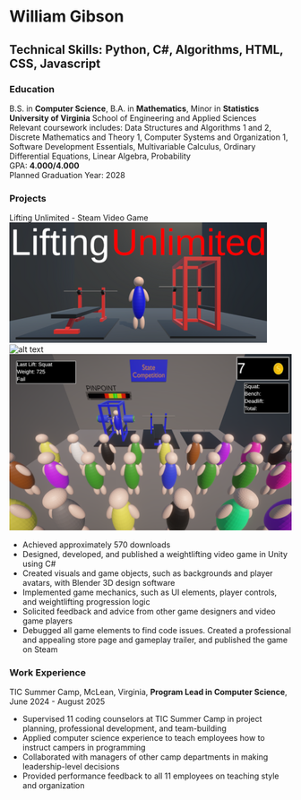 # William Gibson
## Technical Skills: Python, C#, Algorithms, HTML, CSS, Javascript


### Education
B.S. in **Computer Science**, B.A. in **Mathematics**, Minor in **Statistics**\
**University of Virginia** School of Engineering and Applied Sciences\
Relevant coursework includes: Data Structures and Algorithms 1 and 2, Discrete Mathematics and Theory 1, Computer Systems and Organization 1, Software Development Essentials, Multivariable Calculus, Ordinary Differential Equations, Linear Algebra, Probability\
GPA: **4.000/4.000**\
Planned Graduation Year: 2028

### Projects
Lifting Unlimited - Steam Video Game\
![alt text](Assets/main_logo_2.png) ![alt text](Assets/gym_image.png) ![alt text](Assets/competition.png)
-	Achieved approximately 570 downloads
-	Designed, developed, and published a weightlifting video game in Unity using C#
-	Created visuals and game objects, such as backgrounds and player avatars, with Blender 3D design software
-	Implemented game mechanics, such as UI elements, player controls, and weightlifting progression logic
-	Solicited feedback and advice from other game designers and video game players
-	Debugged all game elements to find code issues. Created a professional and appealing store page and gameplay trailer, and published the game on Steam



### Work Experience
TIC Summer Camp, McLean, Virginia, **Program Lead in Computer Science**, June 2024 - August 2025
- Supervised 11 coding counselors at TIC Summer Camp in project planning, professional development, and team-building
-	Applied computer science experience to teach employees how to instruct campers in programming
-	Collaborated with managers of other camp departments in making leadership-level decisions
-	Provided performance feedback to all 11 employees on teaching style and organization
